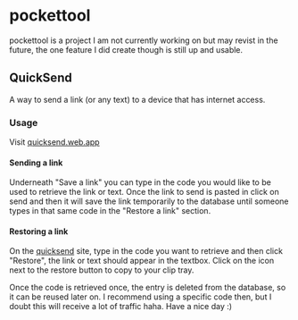 # pockettool
pockettool is a project I am not currently working on but may revist in the future,
the one feature I did create though is still up and usable.

## QuickSend
A way to send a link (or any text) to a device that has internet access.

### Usage
Visit [quicksend.web.app](https://quicksend.web.app)
#### Sending a link
Underneath "Save a link" you can type in the code you would
like to be used to retrieve the link or text. Once the link
to send is pasted in click on send and then it will save the
link temporarily to the database until someone types in that
same code in the "Restore a link" section.

#### Restoring a link
On the [quicksend](https://quicksend.web.app) site, type in the code
you want to retrieve and then click "Restore", the link or text should
appear in the textbox. Click on the icon next to the restore button to
copy to your clip tray.

Once the code is retrieved once, the entry is deleted from the database,
so it can be reused later on. I recommend using a specific code then, but
I doubt this will receive a lot of traffic haha. Have a nice day :)